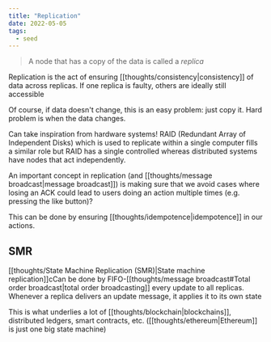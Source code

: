 ```yaml
---
title: "Replication"
date: 2022-05-05
tags:
  - seed
---
```


> A node that has a copy of the data is called a _replica_

Replication is the act of ensuring [[thoughts/consistency|consistency]] of data across replicas. If one replica is faulty, others are ideally still accessible

Of course, if data doesn't change, this is an easy problem: just copy it. Hard problem is when the data changes.

Can take inspiration from hardware systems! RAID (Redundant Array of Independent Disks) which is used to replicate within a single computer fills a similar role but RAID has a single controlled whereas distributed systems have nodes that act independently.

An important concept in replication (and [[thoughts/message broadcast|message broadcast]]) is making sure that we avoid cases where losing an ACK could lead to users doing an action multiple times (e.g. pressing the like button)?

This can be done by ensuring [[thoughts/idempotence|idempotence]] in our actions.

## SMR

[[thoughts/State Machine Replication (SMR)|State machine replication]]cCan be done by FIFO-[[thoughts/message broadcast#Total order broadcast|total order broadcasting]] every update to all replicas. Whenever a replica delivers an update message, it applies it to its own state

This is what underlies a lot of [[thoughts/blockchain|blockchains]], distributed ledgers, smart contracts, etc. ([[thoughts/ethereum|Ethereum]] is just one big state machine)
